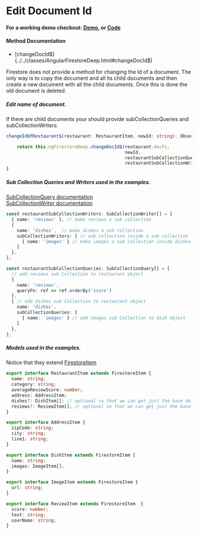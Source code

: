 # Edit Document Id

#### For a working demo checkout: [Demo](../../../demo), or [Code](https://github.com/Tylder/angularfirestore-deep)

#### Method Documentation

- [changeDocId$](../../classes/AngularFirestoreDeep.html#changeDocId$)

Firestore does not provide a method for changing the Id of a document.
The only way is to copy the document and all its child documents and then create a new document with all the child documents.
Once this is done the old document is deleted.

##### Edit name of document.
If there are child documents your should provide subCollectionQueries and subCollectionWriters.

```typescript
changeIdOfRestaurant$(restaurant: RestaurantItem, newId: string): Observable<RestaurantItem> {

    return this.ngFirestoreDeep.changeDocId$(restaurant.docFs,
                                             newId,
                                             restaurantSubCollectionQueries,
                                             restaurantSubCollectionWriters);
}
```

#####  Sub Collection Queries and Writers used in the examples.

[SubCollectionQuery documentation](../../interfaces/SubCollectionQuery.html)
<br>
[SubCollectionWriter documentation](../../interfaces/SubCollectionWriter.html)

```typescript
const restaurantSubCollectionWriters: SubCollectionWriter[] = [
  { name: 'reviews' }, // make reviews a sub collection
  {
    name: 'dishes',  // make dishes a sub collection
    subCollectionWriters: [ // sub collection inside a sub collection
      { name: 'images' } // make images a sub collection inside dishes
    ]
  },
];

const restaurantSubCollectionQueries: SubCollectionQuery[] = [
  // add reviews sub Collection to restaurant object
  {
    name: 'reviews',
    queryFn: ref => ref.orderBy('score')
  },
  { // add dishes sub Collection to restaurant object
    name: 'dishes',
    subCollectionQueries: [
      { name: 'images' } // add images sub Collection to dish object
    ]
  },
];
```

##### Models used in the examples.
Notice that they extend [FirestoreItem](../../interfaces/FirestoreItem.html)

```typescript
export interface RestaurantItem extends FirestoreItem {
  name: string;
  category: string;
  averageReviewScore: number;
  address: AddressItem;
  dishes?: DishItem[]; // optional so that we can get just the base object to display in a list
  reviews?: ReviewItem[]; // optional so that we can get just the base object to display in a list
}

export interface AddressItem {
  zipCode: string;
  city: string;
  line1: string;
}

export interface DishItem extends FirestoreItem {
  name: string;
  images: ImageItem[];
}

export interface ImageItem extends FirestoreItem {
  url: string;
}

export interface ReviewItem extends FirestoreItem  {
  score: number;
  text: string;
  userName: string;
}
```

